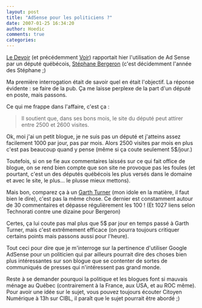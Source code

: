 ```yaml
---
layout: post
title: "AdSense pour les politiciens ?"
date: 2007-01-25 16:34:20
author: Hoedic
comments: true
categories: 
---
```



[Le Devoir](http://www.ledevoir.com/2007/01/24/128480.html) (et précédemment [Voir](http://voir.ca/actualite/actualite.aspx?iIDArticle=45571)) rapportait hier l'utilisation de Ad Sense par un député québécois, [Stéphane Bergeron](http://www.stephanebergeron.com/) (c'est décidemment l'année des Stéphane ;)

Ma première interrogation était de savoir quel en était l'objectif. La réponse évidente : se faire de la pub. Ça me laisse perplexe de la part d'un député en poste, mais passons.

Ce qui me frappe dans l'affaire, c'est ça :

<blockquote class="citation">Il soutient que, dans ses bons mois, le site du député peut attirer entre 2500 et 2600 visites.</blockquote>

Ok, moi j'ai un petit blogue, je ne suis pas un député et j'atteins assez facilement 1000 par jour, pas par mois. Alors 2500 visites par mois en plus c'est pas beaucoup quand y pense (même si ça coute seulement 5$/jour.)

Toutefois, si on se fie aux commentaires laissés sur ce qui fait office de blogue, on se rend bien compte que son site ne provoque pas les foules (et pourtant, c'est un des députés québécois les plus versés dans le domaine et avec le site, le plus... le plusse mieux mettons).

Mais bon, comparez ça à un [Garth Turner](http://www.garth.ca/weblog/) (mon idole en la matière, il faut bien le dire), c'est pas la même chose. Ce dernier est constamment autour de 30 commentaires et dépasse régulièrement les 100 ! (Et 1027 liens selon Technorati contre une dizaine pour Bergeron)

Certes, ça lui coute pas mal plus que 5$ par jour en temps passé à Garth Turner, mais c'est extrêmement efficace (on pourra toujours critiquer certains points mais passons aussi pour l'heure). 

Tout ceci pour dire que je m'interroge sur la pertinence d'utiliser Google AdSense pour un politicien qui par ailleurs pourrait dire des choses bien plus intéressantes sur son blogue que se contenter de sortes de communiqués de presses qui n'intéressent pas grand monde.

Reste à se demander pourquoi la politique et les blogues font si mauvais ménage au Québec (contrairement à la France, aux USA, et au ROC même). Pour avoir une idée sur le sujet, vous pouvez toujours écouter Citoyen Numérique à 13h sur CIBL, il paraît que le sujet pourrait être abordé ;)